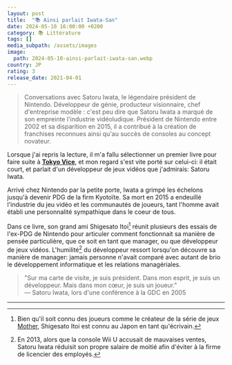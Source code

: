 ```yaml
---
layout: post
title:  "📚 Ainsi parlait Iwata-San"
date: 2024-05-10 16:00:00 +0200
category: 📚 Littérature
tags: []
media_subpath: /assets/images
image:
  path: 2024-05-10-ainsi-parlait-iwata-san.webp
country: JP
rating: 3
release_date: 2021-04-01
---
```


>Conversations avec Satoru Iwata, le légendaire président de Nintendo.
> Développeur de génie, producteur visionnaire, chef d'entreprise modèle : c'est peu dire que Satoru Iwata a marqué de son empreinte l'industrie vidéoludique. Président de Nintendo entre 2002 et sa disparition en 2015, il a contribué à la création de franchises reconnues ainsi qu'au succès de consoles au concept novateur.

Lorsque j'ai repris la lecture, il m'a fallu sélectionner un premier livre pour faire suite à [**Tokyo Vice**](/posts/tokyo-vice-book), et mon regard s'est vite porté sur celui-ci: il était court, et parlait d'un développeur de jeux vidéos que j'admirais: Satoru Iwata.

Arrivé chez Nintendo par la petite porte, Iwata a grimpé les échelons jusqu'à devenir PDG de la firm Kyotoïte. Sa mort en 2015 a endeuillé l'industrie du jeu vidéo et les communautés de joueurs, tant l'homme avait établi une personnalité sympathique dans le coeur de tous.

Dans ce livre, son grand ami Shigesato Itoi[^1] réunit plusieurs des essais de l'ex-PDG de Nintendo pour articuler comment fonctionnait sa manière de pensée particulière, que ce soit en tant que manager, ou que développeur de jeux vidéos. L'humilité[^2] du développeur ressort lorsqu'on découvre sa manière de manager: jamais personne n'avait comparé avec autant de brio le développement informatique et les relations managériales.

>"Sur ma carte de visite, je suis président. Dans mon esprit, je suis un développeur. Mais dans mon cœur, je suis un joueur."   
> — Satoru Iwata, lors d'une conférence à la GDC en 2005

* * *
[^1]: Bien qu'il soit connu des joueurs comme le créateur de la série de jeux [<i class="fab fa-wikipedia-w"></i> Mother](https://en.wikipedia.org/wiki/Mother_(video_game_series)), Shigesato Itoi est connu au Japon en tant qu'écrivain.
[^2]: En 2013, alors que la console Wii U accusait de mauvaises ventes, Satoru Iwata réduisit son propre salaire de moitié afin d'éviter à la firme de licencier des employés.

